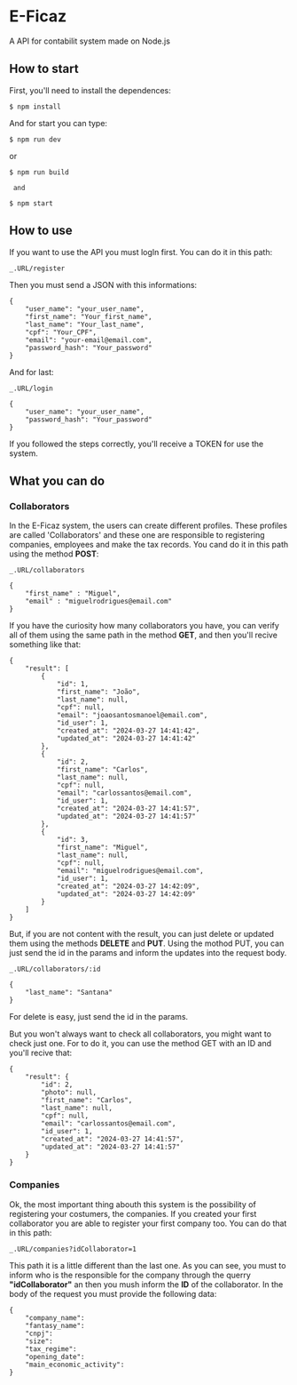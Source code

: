 # E-Ficaz

A API for contabilit system made on Node.js

## How to start

First, you'll need to install the dependences:

```
$ npm install
```

And for start you can type:

```
$ npm run dev
```

or

```
$ npm run build

 and

$ npm start
```

## How to use

If you want to use the API you must logIn first.
You can do it in this path:

```
_.URL/register
```

Then you must send a JSON with this informations:

```
{
    "user_name": "your_user_name",
	"first_name": "Your_first_name",
	"last_name": "Your_last_name",
	"cpf": "Your_CPF",
	"email": "your-email@email.com",
	"password_hash": "Your_password"
}
```

And for last:

```
_.URL/login
```

```
{
	"user_name": "your_user_name",
	"password_hash": "Your_password"
}
```

If you followed the steps correctly, you'll receive a TOKEN for use the system.

## What you can do

### Collaborators

In the E-Ficaz system, the users can create different profiles. These profiles are called 'Collaborators' and these one are responsible to registering companies, employees and make the tax records.
You cand do it in this path using the method **POST**:

```
_.URL/collaborators
```

```
{
	"first_name" : "Miguel",
	"email" : "miguelrodrigues@email.com"
}
```

If you have the curiosity how many collaborators you have, you can verify all of them using the same path in the method **GET**, and then you'll recive something like that:

```
{
	"result": [
		{
			"id": 1,
			"first_name": "João",
			"last_name": null,
			"cpf": null,
			"email": "joaosantosmanoel@email.com",
			"id_user": 1,
			"created_at": "2024-03-27 14:41:42",
			"updated_at": "2024-03-27 14:41:42"
		},
		{
			"id": 2,
			"first_name": "Carlos",
			"last_name": null,
			"cpf": null,
			"email": "carlossantos@email.com",
			"id_user": 1,
			"created_at": "2024-03-27 14:41:57",
			"updated_at": "2024-03-27 14:41:57"
		},
		{
			"id": 3,
			"first_name": "Miguel",
			"last_name": null,
			"cpf": null,
			"email": "miguelrodrigues@email.com",
			"id_user": 1,
			"created_at": "2024-03-27 14:42:09",
			"updated_at": "2024-03-27 14:42:09"
		}
	]
}
```

But, if you are not content with the result, you can just delete or updated them using the methods **DELETE** and **PUT**. Using the mothod PUT, you can just send the id in the params and inform the updates into the request body.

```
_.URL/collaborators/:id
```

```
{
	"last_name": "Santana"
}
```

For delete is easy, just send the id in the params.

But you won't always want to check all collaborators, you might want to check just one. For to do it, you can use the method GET with an ID and you'll recive that:

```
{
	"result": {
		"id": 2,
		"photo": null,
		"first_name": "Carlos",
		"last_name": null,
		"cpf": null,
		"email": "carlossantos@email.com",
		"id_user": 1,
		"created_at": "2024-03-27 14:41:57",
		"updated_at": "2024-03-27 14:41:57"
	}
}
```

### Companies

Ok, the most important thing abouth this system is the possibility of registering your costumers, the companies.
If you created your first collaborator you are able to register your first company too. You can do that in this path:

```
_.URL/companies?idCollaborator=1
```

This path it is a little different than the last one. As you can see, you must to inform who is the responsible for the company through the querry **"idCollaborator"** an then you mush inform the **ID** of the collaborator. In the body of the request you must provide the following data:

```
{
	"company_name":
	"fantasy_name":
	"cnpj":
	"size":
	"tax_regime":
	"opening_date":
	"main_economic_activity":
}
```
